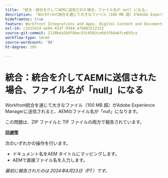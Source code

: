 ```yaml
---
title: 「統合：統合を介してAEMに送信された場合、ファイル名が null になる」
description: 「Workfront統合を通じて大きなファイル（100 MB 超）がAdobe Experience Managerに送信されると、AEMのファイル名が null になります。 」
hidefromtoc: true
feature: Workfront Integrations and Apps, Digital Content and Documents
exl-id: c2d15424-ae04-414f-9384-a7b083212313
source-git-commit: 2110bda5b8f0bec53c0503ce6b3f8da6fce693ca
workflow-type: tm+mt
source-wordcount: '98'
ht-degree: 10%

---
```


# 統合：統合を介してAEMに送信された場合、ファイル名が「null」になる

Workfront統合を通じて大きなファイル（100 MB 超）がAdobe Experience Managerに送信されると、AEMのファイル名が「null」になります。

この問題は、ZIP ファイルと TIF ファイルの両方で報告されています。

**回避策**

次のいずれかの操作を行います。

* ドキュメント名をAEM タイトルにマッピングします。
* AEMで直接ファイル名を入力します。

_最初に報告されたのは 2024年4月23日（PT）です。_

